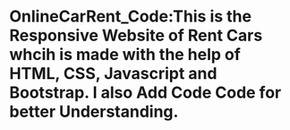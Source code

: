 # OnlineCarRent_Code:This is the Responsive Website  of Rent Cars whcih is made with the help of HTML, CSS, Javascript and Bootstrap. I also Add Code Code for better Understanding.
